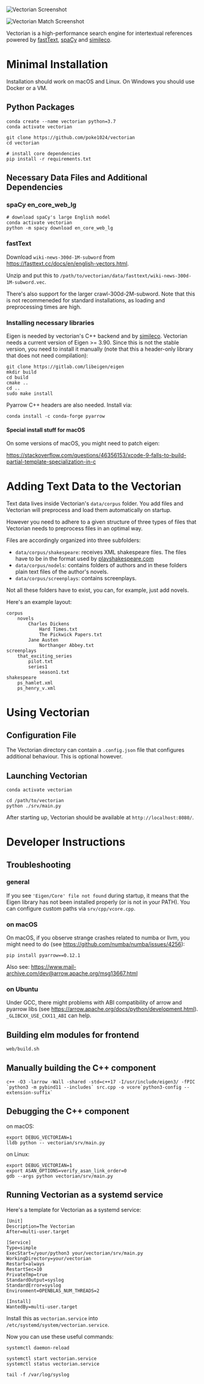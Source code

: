 ![Vectorian Screenshot](/docs/screenshot.png)

![Vectorian Match Screenshot](/docs/screenshot_match.png)

Vectorian is a high-performance search engine for intertextual references powered by
<a href="https://fasttext.cc/">fastText</a>, <a href="https://spacy.io/">spaCy</a> and
<a href="https://github.com/poke1024/simileco">simileco</a>.

# Minimal Installation

Installation should work on macOS and Linux. On Windows you should use Docker or a VM.

## Python Packages

```
conda create --name vectorian python=3.7
conda activate vectorian

git clone https://github.com/poke1024/vectorian
cd vectorian

# install core dependencies
pip install -r requirements.txt
```

## Necessary Data Files and Additional Dependencies

### spaCy en_core_web_lg

```
# download spaCy's large English model
conda activate vectorian
python -m spacy download en_core_web_lg
```

### fastText

Download `wiki-news-300d-1M-subword` from https://fasttext.cc/docs/en/english-vectors.html.

Unzip and put this to `/path/to/vectorian/data/fasttext/wiki-news-300d-1M-subword.vec`.

There's also support for the larger crawl-300d-2M-subword. Note that this is not recommeneded for
standard installations, as loading and preprocessing times are high.

### Installing necessary libraries

Eigen is needed by vectorian's C++ backend and by <a href="https://github.com/poke1024/simileco">simileco</a>.
Vectorian needs a current version of Eigen >= 3.90. Since this is not the stable version,
you need to install it manually (note that this a header-only library that does not need compilation):

```
git clone https://gitlab.com/libeigen/eigen
mkdir build
cd build
cmake ..
cd ..
sudo make install
```

Pyarrow C++ headers are also needed. Install via:

```
conda install -c conda-forge pyarrow
```

#### Special install stuff for macOS

On some versions of macOS, you might need to patch eigen:

https://stackoverflow.com/questions/46356153/xcode-9-falls-to-build-partial-template-specialization-in-c

# Adding Text Data to the Vectorian

Text data lives inside Vectorian's `data/corpus` folder. You add files
and Vectorian will preprocess and load them automatically on startup.

However you need to adhere to a given structure of three types of files
that Vectorian needs to preprocess files in an optimal way.

Files are accordingly organized into three subfolders:

* `data/corpus/shakespeare`: receives XML shakespeare files. The files have
to be in the format used by <a href="https://github.com/severdia/PlayShakespeare.com-XML">playshakespeare.com</a>
* `data/corpus/nodels`: contains folders of authors and in these folders
plain text files of the author's novels.
* `data/corpus/screenplays`: contains screenplays.

Not all these folders have to exist, you can, for example, just add novels.

Here's an example layout:

```
corpus
	novels
		Charles Dickens
			Hard Times.txt
			The Pickwick Papers.txt
		Jane Austen
			Northanger Abbey.txt
screenplays
	that_exciting_series
		pilot.txt
		series1
			season1.txt
shakespeare
	ps_hamlet.xml
	ps_henry_v.xml
```

# Using Vectorian

## Configuration File

The Vectorian directory can contain a `.config.json` file that configures
additional behaviour. This is optional however.

## Launching Vectorian

```
conda activate vectorian

cd /path/to/vectorian
python ./srv/main.py
```

After starting up, Vectorian should be available at `http://localhost:8080/`.

# Developer Instructions

## Troubleshooting

### general

If you see `'Eigen/Core' file not found` during startup, it means
that the Eigen library has not been installed properly (or is not
in your PATH). You can configure custom paths via `srv/cpp/vcore.cpp`.

### on macOS

On macOS, if you observe strange crashes related to numba or llvm,
you might need to do (see https://github.com/numba/numba/issues/4256):

`pip install pyarrow==0.12.1`

Also see: https://www.mail-archive.com/dev@arrow.apache.org/msg13667.html

### on Ubuntu

Under GCC, there might problems with ABI compatibility of arrow and
pyarrow libs (see https://arrow.apache.org/docs/python/development.html).
`_GLIBCXX_USE_CXX11_ABI` can help.

## Building elm modules for frontend

`web/build.sh`

## Manually building the C++ component

```
c++ -O3 -larrow -Wall -shared -std=c++17 -I/usr/include/eigen3/ -fPIC `python3 -m pybind11 --includes` src.cpp -o vcore`python3-config --extension-suffix`
```

## Debugging the C++ component

on macOS:
```
export DEBUG_VECTORIAN=1
lldb python -- vectorian/srv/main.py
```

on Linux:
```
export DEBUG_VECTORIAN=1
export ASAN_OPTIONS=verify_asan_link_order=0
gdb --args python vectorian/srv/main.py
```

## Running Vectorian as a systemd service

Here's a template for Vectorian as a systemd service:

```
[Unit]
Description=The Vectorian
After=multi-user.target

[Service]
Type=simple
ExecStart=/your/python3 your/vectorian/srv/main.py
WorkingDirectory=your/vectorian
Restart=always
RestartSec=10
PrivateTmp=true
StandardOutput=syslog
StandardError=syslog
Environment=OPENBLAS_NUM_THREADS=2

[Install]
WantedBy=multi-user.target
```

Install this as `vectorian.service` into `/etc/systemd/system/vectorian.service`.

Now you can use these useful commands:

```
systemctl daemon-reload

systemctl start vectorian.service
systemctl status vectorian.service

tail -f /var/log/syslog
```
